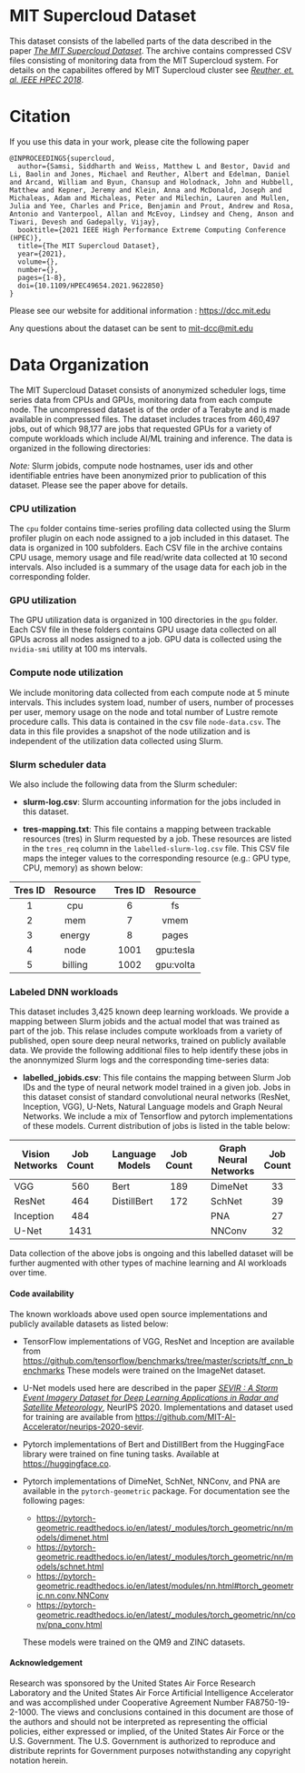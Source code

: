 # MIT Supercloud Dataset
This dataset consists of the labelled parts of the data described in the paper [_The MIT Supercloud Dataset_](http://arxiv.org/abs/2108.02037). The archive contains compressed CSV files consisting of monitoring data from the MIT Supercloud system. For details on the capabilites offered by MIT Supercloud cluster see [_Reuther, et. al. IEEE HPEC 2018_](https://arxiv.org/abs/1807.07814).

# Citation
If you use this data in your work, please cite the following paper 

```
@INPROCEEDINGS{supercloud,
  author={Samsi, Siddharth and Weiss, Matthew L and Bestor, David and Li, Baolin and Jones, Michael and Reuther, Albert and Edelman, Daniel and Arcand, William and Byun, Chansup and Holodnack, John and Hubbell, Matthew and Kepner, Jeremy and Klein, Anna and McDonald, Joseph and Michaleas, Adam and Michaleas, Peter and Milechin, Lauren and Mullen, Julia and Yee, Charles and Price, Benjamin and Prout, Andrew and Rosa, Antonio and Vanterpool, Allan and McEvoy, Lindsey and Cheng, Anson and Tiwari, Devesh and Gadepally, Vijay},
  booktitle={2021 IEEE High Performance Extreme Computing Conference (HPEC)}, 
  title={The MIT Supercloud Dataset}, 
  year={2021},
  volume={},
  number={},
  pages={1-8},
  doi={10.1109/HPEC49654.2021.9622850}
}
```

Please see our website for additional information : https://dcc.mit.edu

Any questions about the dataset can be sent to mit-dcc@mit.edu

# Data Organization
The MIT Supercloud Dataset consists of anonymized scheduler logs, time series data from CPUs and GPUs, monitoring data from each compute node. The uncompressed dataset is of the order of a Terabyte and is made available in compressed files. The dataset includes traces from 460,497 jobs, out of which 98,177 are jobs that requested GPUs for a variety of compute workloads which include AI/ML training and inference. The data is organized in the following directories:

_Note:_ Slurm jobids, compute node hostnames, user ids and other identifiable entries have been anonymized prior to publication of this dataset. Please see the paper above for details.

### CPU utilization
The `cpu` folder contains time-series profiling data collected using the Slurm profiler plugin on each node assigned to a job included in this dataset. The data is organized in 100 subfolders. Each CSV file in the archive contains CPU usage, memory usage and file read/write data collected at 10 second intervals. Also included is a summary of the usage data for each job in the corresponding folder.

### GPU utilization
The GPU utilization data is organized in 100 directories in the `gpu` folder. Each CSV file in these folders contains GPU usage data collected on all GPUs across all nodes assigned to a job. GPU data is collected using the `nvidia-smi` utility at 100 ms intervals.

### Compute node utilization
We include monitoring data collected from each compute node at 5 minute intervals. This includes system load, number of users, number of processes per user, memory usage on the node and total number of Lustre remote procedure calls. This data is contained in the csv file `node-data.csv`. The data in this file provides a snapshot of the node utilization and is independent of the utilization data collected using Slurm.

### Slurm scheduler data
We also include the following data from the Slurm scheduler:

- **slurm-log.csv**: Slurm accounting information for the jobs included in this dataset.

- **tres-mapping.txt**: This file contains a mapping between trackable resources (tres) in Slurm requested by a job. These resources are listed in the `tres_req` column in the `labelled-slurm-log.csv` file. This CSV file maps the integer values to the corresponding resource (e.g.: GPU type, CPU, memory) as shown below:

| Tres ID   |      Resource      |   | Tres ID   |      Resource      | 
|:----------:|:-------------:| --------- |:----------:|:-------------:|
| 1 | cpu |     | 6 | fs |
| 2 | mem |     | 7 | vmem |
| 3 | energy |     | 8 | pages |
| 4 | node |     | 1001 | gpu:tesla |
| 5 | billing |     | 1002 | gpu:volta |

### Labeled DNN workloads
This dataset includes 3,425 known deep learning workloads. We provide a mapping between Slurm jobids and the actual model that was trained as part of the job. This relase includes compute workloads from a variety of published, open soure deep neural networks, trained on publicly available data. We provide the following additional files to help identify these jobs in the anonnymized Slurm logs and the corresponding time-series data:

- **labelled_jobids.csv**: This file contains the mapping between Slurm Job IDs and the type of neural network model trained in a given job. Jobs in this dataset consist of standard convolutional neural networks (ResNet, Inception, VGG), U-Nets, Natural Language models and Graph Neural Networks. We include a mix of Tensorflow and pytorch implementations of these models. Current distribution of jobs is listed in the table below: 

| Vision Networks   | Job Count || Language Models   | Job Count  || Graph Neural Networks   |  Job Count      | 
|----------|:-------------:|-|----------|:-------------:|-|----------|:-------------:|
| VGG | 560 | | Bert | 189 || DimeNet | 33 |
| ResNet | 464 | | DistillBert | 172 || SchNet | 39 |
| Inception | 484 | |||| PNA | 27 |
| U-Net | 1431 | |||| NNConv | 32 |

Data collection of the above jobs is ongoing and this labelled dataset will be further augmented with other types of machine learning and AI workloads over time. 

#### Code availability
The known workloads above used open source implementations and publicly available datasets as listed below:

- TensorFlow implementations of VGG, ResNet and Inception are available from https://github.com/tensorflow/benchmarks/tree/master/scripts/tf_cnn_benchmarks
These models were trained on the ImageNet dataset.

- U-Net models used here are described in the paper [_SEVIR : A Storm Event Imagery Dataset for Deep Learning Applications in Radar and Satellite Meteorology_](https://proceedings.neurips.cc/paper/2020/hash/fa78a16157fed00d7a80515818432169-Abstract.html), NeurIPS 2020. Implementations and dataset used for training are available from https://github.com/MIT-AI-Accelerator/neurips-2020-sevir.

- Pytorch implementations of Bert and DistillBert from the HuggingFace library were trained on fine tuning tasks. Available at https://huggingface.co.

- Pytorch implementations of DimeNet, SchNet, NNConv, and PNA are available in the `pytorch-geometric` package. For documentation see the following pages:  
  - https://pytorch-geometric.readthedocs.io/en/latest/_modules/torch_geometric/nn/models/dimenet.html
  - https://pytorch-geometric.readthedocs.io/en/latest/_modules/torch_geometric/nn/models/schnet.html
  - https://pytorch-geometric.readthedocs.io/en/latest/modules/nn.html#torch_geometric.nn.conv.NNConv 
  - https://pytorch-geometric.readthedocs.io/en/latest/_modules/torch_geometric/nn/conv/pna_conv.html 

  These models were trained on the QM9 and ZINC datasets.

#### Acknowledgement
Research was sponsored by the United States Air Force Research Laboratory and the United States Air Force Artificial Intelligence Accelerator and was accomplished under Cooperative Agreement Number FA8750-19-2-1000. The views and conclusions contained in this document are those of the authors and should not be interpreted as representing the official policies, either expressed or implied, of the United States Air Force or the U.S. Government. The U.S. Government is authorized to reproduce and distribute reprints for Government purposes notwithstanding any copyright notation herein.
